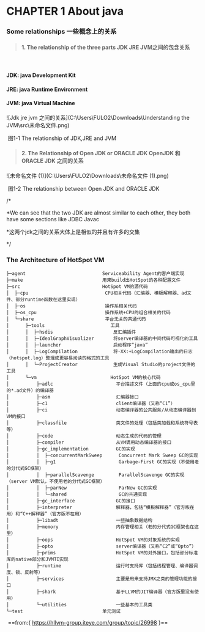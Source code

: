 # CHAPTER 1  About java



### Some relationships 一些概念上的关系



>#### 1. The relationship of the three parts  JDK JRE JVM之间的包含关系

​	

#### 	JDK: 	java Development Kit

#### 	JRE:	 java Runtime Environment

#### 	JVM:	java Virtual Machine

![Jdk jre jvm 之间的关系](C:\Users\FULO2\Downloads\Understanding the JVM\src\未命名文件.png)

​														图1-1 The relationship of JDK,JRE and JVM





> #### 2. The Relationship of Open JDK or ORACLE JDK OpenJDK 和ORACLE JDK 之间的关系



![未命名文件 (1)](C:\Users\FULO2\Downloads\未命名文件 (1).png)

​								图1-2 The relationship between Open JDK and ORACLE JDK

/*

*We can see that the two JDK are almost similar to each other, they both have some sections like JDBC Javac

*这两个jdk之间的关系大体上是相似的并且有许多的交集

*/



### The Architecture of HotSpot VM



```
├─agent                            Serviceability Agent的客户端实现
├─make                             用来build出HotSpot的各种配置文件
├─src                              HotSpot VM的源代码
│  ├─cpu                            CPU相关代码（汇编器、模板解释器、ad文件、部分runtime函数在这里实现）
│  ├─os                             操作系相关代码
│  ├─os_cpu                         操作系统+CPU的组合相关的代码
│  └─share                          平台无关的共通代码
│      ├─tools                        工具
│      │  ├─hsdis                      反汇编插件
│      │  ├─IdealGraphVisualizer       将server编译器的中间代码可视化的工具
│      │  ├─launcher                   启动程序“java”
│      │  ├─LogCompilation             将-XX:+LogCompilation输出的日志（hotspot.log）整理成更容易阅读的格式的工具
│      │  └─ProjectCreator             生成Visual Studio的project文件的工具
│      └─vm                           HotSpot VM的核心代码
│          ├─adlc                       平台描述文件（上面的cpu或os_cpu里的*.ad文件）的编译器
│          ├─asm                        汇编器接口
│          ├─c1                         client编译器（又称“C1”）
│          ├─ci                         动态编译器的公共服务/从动态编译器到VM的接口
│          ├─classfile                  类文件的处理（包括类加载和系统符号表等）
│          ├─code                       动态生成的代码的管理
│          ├─compiler                   从VM调用动态编译器的接口
│          ├─gc_implementation          GC的实现
│          │  ├─concurrentMarkSweep      Concurrent Mark Sweep GC的实现
│          │  ├─g1                       Garbage-First GC的实现（不使用老的分代式GC框架）
│          │  ├─parallelScavenge         ParallelScavenge GC的实现（server VM默认，不使用老的分代式GC框架）
│          │  ├─parNew                   ParNew GC的实现
│          │  └─shared                   GC的共通实现
│          ├─gc_interface               GC的接口
│          ├─interpreter                解释器，包括“模板解释器”（官方版在用）和“C++解释器”（官方版不在用）
│          ├─libadt                     一些抽象数据结构
│          ├─memory                     内存管理相关（老的分代式GC框架也在这里）
│          ├─oops                       HotSpot VM的对象系统的实现
│          ├─opto                       server编译器（又称“C2”或“Opto”）
│          ├─prims                      HotSpot VM的对外接口，包括部分标准库的native部分和JVMTI实现
│          ├─runtime                    运行时支持库（包括线程管理、编译器调度、锁、反射等）
│          ├─services                   主要是用来支持JMX之类的管理功能的接口
│          ├─shark                      基于LLVM的JIT编译器（官方版里没有使用）
│          └─utilities                  一些基本的工具类
└─test                             单元测试
```

​																				==from:{ https://hllvm-group.iteye.com/group/topic/26998 }==



